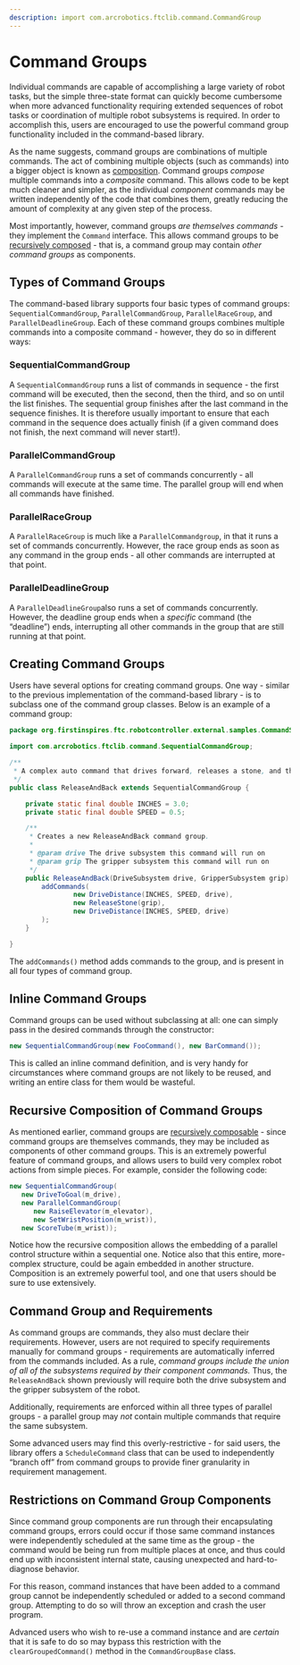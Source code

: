 ```yaml
---
description: import com.arcrobotics.ftclib.command.CommandGroup
---
```


# Command Groups

Individual commands are capable of accomplishing a large variety of robot tasks, but the simple three-state format can quickly become cumbersome when more advanced functionality requiring extended sequences of robot tasks or coordination of multiple robot subsystems is required. In order to accomplish this, users are encouraged to use the powerful command group functionality included in the command-based library.

As the name suggests, command groups are combinations of multiple commands. The act of combining multiple objects \(such as commands\) into a bigger object is known as [composition](https://en.wikipedia.org/wiki/Object_composition). Command groups _compose_ multiple commands into a _composite_ command. This allows code to be kept much cleaner and simpler, as the individual _component_ commands may be written independently of the code that combines them, greatly reducing the amount of complexity at any given step of the process.

Most importantly, however, command groups _are themselves commands_ - they implement the `Command` interface. This allows command groups to be [recursively composed](https://en.wikipedia.org/wiki/Object_composition#Recursive_composition) - that is, a command group may contain _other command groups_ as components.

## Types of Command Groups

The command-based library supports four basic types of command groups: `SequentialCommandGroup`, `ParallelCommandGroup`, `ParallelRaceGroup`, and `ParallelDeadlineGroup`. Each of these command groups combines multiple commands into a composite command - however, they do so in different ways:

### SequentialCommandGroup

A `SequentialCommandGroup` runs a list of commands in sequence - the first command will be executed, then the second, then the third, and so on until the list finishes. The sequential group finishes after the last command in the sequence finishes. It is therefore usually important to ensure that each command in the sequence does actually finish \(if a given command does not finish, the next command will never start!\).

### ParallelCommandGroup

A `ParallelCommandGroup` runs a set of commands concurrently - all commands will execute at the same time. The parallel group will end when all commands have finished.

### ParallelRaceGroup

A `ParallelRaceGroup` is much like a `ParallelCommandgroup`, in that it runs a set of commands concurrently. However, the race group ends as soon as any command in the group ends - all other commands are interrupted at that point.

### ParallelDeadlineGroup

A `ParallelDeadlineGroup`also runs a set of commands concurrently. However, the deadline group ends when a _specific_ command \(the “deadline”\) ends, interrupting all other commands in the group that are still running at that point.

## Creating Command Groups

Users have several options for creating command groups. One way - similar to the previous implementation of the command-based library - is to subclass one of the command group classes. Below is an example of a command group:

```java
package org.firstinspires.ftc.robotcontroller.external.samples.CommandSample;

import com.arcrobotics.ftclib.command.SequentialCommandGroup;

/**
 * A complex auto command that drives forward, releases a stone, and then drives backward.
 */
public class ReleaseAndBack extends SequentialCommandGroup {

    private static final double INCHES = 3.0;
    private static final double SPEED = 0.5;

    /**
     * Creates a new ReleaseAndBack command group.
     *
     * @param drive The drive subsystem this command will run on
     * @param grip The gripper subsystem this command will run on
     */
    public ReleaseAndBack(DriveSubsystem drive, GripperSubsystem grip) {
        addCommands(
                new DriveDistance(INCHES, SPEED, drive),
                new ReleaseStone(grip),
                new DriveDistance(INCHES, SPEED, drive)
        );
    }

}
```

The `addCommands()` method adds commands to the group, and is present in all four types of command group.

## Inline Command Groups

Command groups can be used without subclassing at all: one can simply pass in the desired commands through the constructor:

```java
new SequentialCommandGroup(new FooCommand(), new BarCommand());
```

This is called an inline command definition, and is very handy for circumstances where command groups are not likely to be reused, and writing an entire class for them would be wasteful.

## Recursive Composition of Command Groups

As mentioned earlier, command groups are [recursively composable](https://en.wikipedia.org/wiki/Object_composition#Recursive_composition) - since command groups are themselves commands, they may be included as components of other command groups. This is an extremely powerful feature of command groups, and allows users to build very complex robot actions from simple pieces. For example, consider the following code:

```java
new SequentialCommandGroup(
   new DriveToGoal(m_drive),
   new ParallelCommandGroup(
      new RaiseElevator(m_elevator),
      new SetWristPosition(m_wrist)),
   new ScoreTube(m_wrist));
```

Notice how the recursive composition allows the embedding of a parallel control structure within a sequential one. Notice also that this entire, more-complex structure, could be again embedded in another structure. Composition is an extremely powerful tool, and one that users should be sure to use extensively.

## Command Group and Requirements

As command groups are commands, they also must declare their requirements. However, users are not required to specify requirements manually for command groups - requirements are automatically inferred from the commands included. As a rule, _command groups include the union of all of the subsystems required by their component commands._ Thus, the `ReleaseAndBack` shown previously will require both the drive subsystem and the gripper subsystem of the robot.

Additionally, requirements are enforced within all three types of parallel groups - a parallel group may _not_ contain multiple commands that require the same subsystem.

Some advanced users may find this overly-restrictive - for said users, the library offers a `ScheduleCommand` class that can be used to independently “branch off” from command groups to provide finer granularity in requirement management.

## Restrictions on Command Group Components

Since command group components are run through their encapsulating command groups, errors could occur if those same command instances were independently scheduled at the same time as the group - the command would be being run from multiple places at once, and thus could end up with inconsistent internal state, causing unexpected and hard-to-diagnose behavior.

For this reason, command instances that have been added to a command group cannot be independently scheduled or added to a second command group. Attempting to do so will throw an exception and crash the user program.

Advanced users who wish to re-use a command instance and are _certain_ that it is safe to do so may bypass this restriction with the `clearGroupedCommand()` method in the `CommandGroupBase` class.

